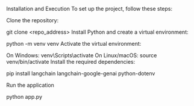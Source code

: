 Installation and Execution
To set up the project, follow these steps:

Clone the repository:

git clone <repo_address>
Install Python and create a virtual environment:

python -m venv venv
Activate the virtual environment:

On Windows:
venv\Scripts\activate
On Linux/macOS:
source venv/bin/activate
Install the required dependencies:

pip install langchain langchain-google-genai python-dotenv

Run the application

python app.py

